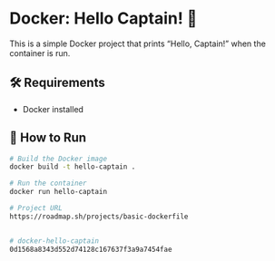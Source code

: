 
# Docker: Hello Captain! 🐳

This is a simple Docker project that prints “Hello, Captain!” when the container is run.

## 🛠 Requirements

- Docker installed

## 🚀 How to Run

```bash
# Build the Docker image
docker build -t hello-captain .

# Run the container
docker run hello-captain

# Project URL
https://roadmap.sh/projects/basic-dockerfile


# docker-hello-captain
0d1568a8343d552d74128c167637f3a9a7454fae
